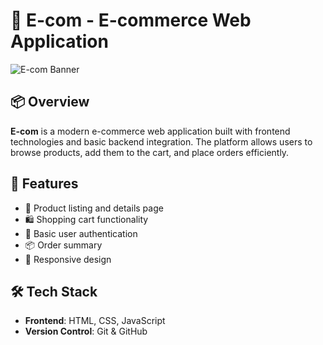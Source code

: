 # 🛒 E-com - E-commerce Web Application

![E-com Banner](https://raw.githubusercontent.com/agrawal-bhavesh/E-com/main/assets/banner.png)

## 📦 Overview

**E-com** is a modern e-commerce web application built with frontend technologies and basic backend integration. The platform allows users to browse products, add them to the cart, and place orders efficiently.

## 🚀 Features

- 🧾 Product listing and details page
- 🛍️ Shopping cart functionality
- 🔐 Basic user authentication
- 📦 Order summary
- 📱 Responsive design

## 🛠️ Tech Stack

- **Frontend**: HTML, CSS, JavaScript
- **Version Control**: Git & GitHub
